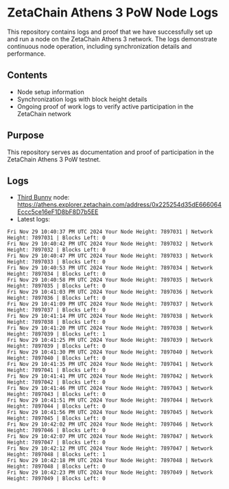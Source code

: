 # ZetaChain Athens 3 PoW Node Logs
This repository contains logs and proof that we have successfully set up and run a node on the ZetaChain Athens 3 network. The logs demonstrate continuous node operation, including synchronization details and performance.

## Contents
- Node setup information
- Synchronization logs with block height details
- Ongoing proof of work logs to verify active participation in the ZetaChain network

## Purpose
This repository serves as documentation and proof of participation in the ZetaChain Athens 3 PoW testnet.

## Logs

- [Third Bunny](https://thirdbunny.xyz/) node: https://athens.explorer.zetachain.com/address/0x225254d35dE666064Eccc5ce16eF1D8bF8D7b5EE
- Latest logs:
```
Fri Nov 29 10:40:37 PM UTC 2024 Your Node Height: 7897031 | Network Height: 7897031 | Blocks Left: 0
Fri Nov 29 10:40:42 PM UTC 2024 Your Node Height: 7897032 | Network Height: 7897032 | Blocks Left: 0
Fri Nov 29 10:40:47 PM UTC 2024 Your Node Height: 7897033 | Network Height: 7897033 | Blocks Left: 0
Fri Nov 29 10:40:53 PM UTC 2024 Your Node Height: 7897034 | Network Height: 7897034 | Blocks Left: 0
Fri Nov 29 10:40:58 PM UTC 2024 Your Node Height: 7897035 | Network Height: 7897035 | Blocks Left: 0
Fri Nov 29 10:41:03 PM UTC 2024 Your Node Height: 7897036 | Network Height: 7897036 | Blocks Left: 0
Fri Nov 29 10:41:09 PM UTC 2024 Your Node Height: 7897037 | Network Height: 7897037 | Blocks Left: 0
Fri Nov 29 10:41:14 PM UTC 2024 Your Node Height: 7897038 | Network Height: 7897038 | Blocks Left: 0
Fri Nov 29 10:41:20 PM UTC 2024 Your Node Height: 7897038 | Network Height: 7897039 | Blocks Left: 1
Fri Nov 29 10:41:25 PM UTC 2024 Your Node Height: 7897039 | Network Height: 7897039 | Blocks Left: 0
Fri Nov 29 10:41:30 PM UTC 2024 Your Node Height: 7897040 | Network Height: 7897040 | Blocks Left: 0
Fri Nov 29 10:41:35 PM UTC 2024 Your Node Height: 7897041 | Network Height: 7897041 | Blocks Left: 0
Fri Nov 29 10:41:41 PM UTC 2024 Your Node Height: 7897042 | Network Height: 7897042 | Blocks Left: 0
Fri Nov 29 10:41:46 PM UTC 2024 Your Node Height: 7897043 | Network Height: 7897043 | Blocks Left: 0
Fri Nov 29 10:41:51 PM UTC 2024 Your Node Height: 7897044 | Network Height: 7897044 | Blocks Left: 0
Fri Nov 29 10:41:56 PM UTC 2024 Your Node Height: 7897045 | Network Height: 7897045 | Blocks Left: 0
Fri Nov 29 10:42:02 PM UTC 2024 Your Node Height: 7897046 | Network Height: 7897046 | Blocks Left: 0
Fri Nov 29 10:42:07 PM UTC 2024 Your Node Height: 7897047 | Network Height: 7897047 | Blocks Left: 0
Fri Nov 29 10:42:12 PM UTC 2024 Your Node Height: 7897047 | Network Height: 7897048 | Blocks Left: 1
Fri Nov 29 10:42:18 PM UTC 2024 Your Node Height: 7897048 | Network Height: 7897048 | Blocks Left: 0
Fri Nov 29 10:42:23 PM UTC 2024 Your Node Height: 7897049 | Network Height: 7897049 | Blocks Left: 0
```
